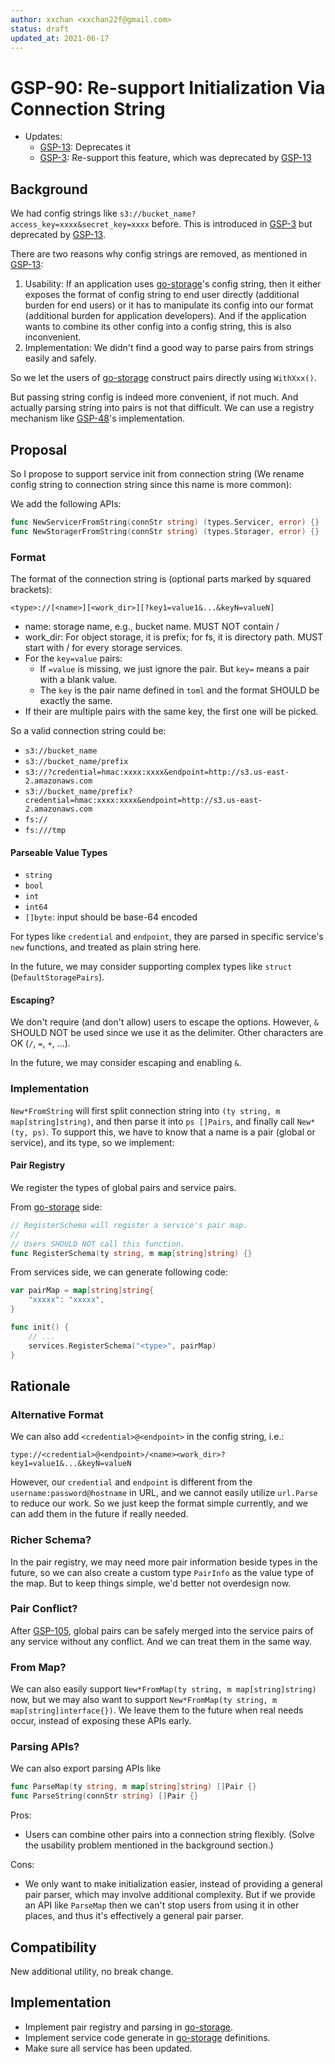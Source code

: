 ```yaml
---
author: xxchan <xxchan22f@gmail.com>
status: draft
updated_at: 2021-06-17
---
```


# GSP-90: Re-support Initialization Via Connection String

- Updates:
  - [GSP-13](./13-remove-config-string.md): Deprecates it
  - [GSP-3](./3-support-service-init-via-config-string.md): Re-support this feature, which was deprecated by [GSP-13](./13-remove-config-string.md)

## Background

We had config strings like `s3://bucket_name?access_key=xxxx&secret_key=xxxx` before. This is introduced in [GSP-3] but deprecated by [GSP-13].

There are two reasons why config strings are removed, as mentioned in [GSP-13]:

1. Usability: If an application uses [go-storage]'s config string, then it either exposes the format of config string to end user directly (additional burden for end users) or it has to manipulate its config into our format (additional burden for application developers). And if the application wants to combine its other config into a config string, this is also inconvenient.
2. Implementation: We didn't find a good way to parse pairs from strings easily and safely.

So we let the users of [go-storage] construct pairs directly using `WithXxx()`. 

But passing string config is indeed more convenient, if not much. And actually parsing string into pairs is not that difficult. We can use a registry mechanism like [GSP-48]'s implementation.

## Proposal

So I propose to support service init from connection string (We rename config string to connection string since this name is more common):

We add the following APIs:
```go
func NewServicerFromString(connStr string) (types.Servicer, error) {}
func NewStoragerFromString(connStr string) (types.Storager, error) {}
```

### Format

The format of the connection string is (optional parts marked by squared brackets):

`<type>://[<name>][<work_dir>][?key1=value1&...&keyN=valueN]`

- name: storage name, e.g., bucket name. MUST NOT contain /
- work_dir: For object storage, it is prefix; for fs, it is directory path. MUST start with / for every storage services.
- For the `key=value` pairs:
  - If `=value` is missing, we just ignore the pair. But `key=` means a pair with a blank value.
  - The `key` is the pair name defined in `toml` and the format SHOULD be exactly the same.
- If their are multiple pairs with the same key, the first one will be picked.

So a valid connection string could be:

- `s3://bucket_name`
- `s3://bucket_name/prefix`
- `s3://?credential=hmac:xxxx:xxxx&endpoint=http://s3.us-east-2.amazonaws.com`
- `s3://bucket_name/prefix?credential=hmac:xxxx:xxxx&endpoint=http://s3.us-east-2.amazonaws.com`
- `fs://`
- `fs:///tmp`

#### Parseable Value Types

- `string`
- `bool`
- `int`
- `int64`
- `[]byte`: input should be base-64 encoded

For types like `credential` and `endpoint`, they are parsed in specific service's `new` functions, and treated as plain string here.


In the future, we may consider supporting complex types like `struct` (`DefaultStoragePairs`).

#### Escaping?

We don't require (and don't allow) users to escape the options. However, `&` SHOULD NOT be used since we use it as the delimiter. Other characters are OK (`/`, `=`, `+`, ...).

In the future, we may consider escaping and enabling `&`.

### Implementation

`New*FromString` will first split connection string into `(ty string, m map[string]string)`, and then parse it into `ps []Pairs`, and finally call `New*(ty, ps)`.
To support this, we have to know that a name is a pair (global or service), and its type, so we implement:

#### Pair Registry

We register the types of global pairs and service pairs.

From [go-storage] side:

```go
// RegisterSchema will register a service's pair map.
//
// Users SHOULD NOT call this function.
func RegisterSchema(ty string, m map[string]string) {}
```

From services side, we can generate following code:

```go
var pairMap = map[string]string{
	"xxxxx": "xxxxx",
}

func init() {
	// ...
	services.RegisterSchema("<type>", pairMap)
}
```

## Rationale

### Alternative Format

We can also add `<credential>@<endpoint>` in the config string, i.e.:

`type://<credential>@<endpoint>/<name><work_dir>?key1=value1&...&keyN=valueN`

However, our `credential` and `endpoint` is different from the `username:password@hostname` in URL, and we cannot easily utilize `url.Parse` to reduce our work. So we just keep the format simple currently, and we can add them in the future if really needed.

### Richer Schema?

In the pair registry, we may need more pair information beside types in the future, so we can also create a custom type `PairInfo` as the value type of the map. But to keep things simple, we'd better not overdesign now.

### Pair Conflict?

After [GSP-105], global pairs can be safely merged into the service pairs of any service without any conflict. And we can treat them in the same way.

### From Map?

We can also easily support `New*FromMap(ty string, m map[string]string)` now, but we may also want to support `New*FromMap(ty string, m map[string]interface{})`. We leave them to the future when real needs occur, instead of exposing these APIs early.

### Parsing APIs?

We can also export parsing APIs like 
```go 
func ParseMap(ty string, m map[string]string) []Pair {} 
func ParseString(connStr string) []Pair {}
```
Pros:
- Users can combine other pairs into a connection string flexibly. (Solve the usability problem mentioned in the background section.)

Cons:
- We only want to make initialization easier, instead of providing a general pair parser, which may involve additional complexity. But if we provide an API like `ParseMap` then we can't stop users from using it in other places, and thus it's effectively a general pair parser.

## Compatibility

New additional utility, no break change.

## Implementation

- Implement pair registry and parsing in [go-storage].
- Implement service code generate in [go-storage] definitions.
- Make sure all service has been updated.


[GSP-3]: ./3-support-service-init-via-config-string.md
[GSP-13]: ./13-remove-config-string.md
[GSP-48]: ./48-service-registry.md
[GSP-105]: ./105-trim-service-pair-prefix.md
[go-storage]: https://github.com/beyondstorage/go-storage

